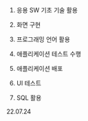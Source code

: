 

1. 응용 SW 기초 기술 활용

2. 화면 구현

3. 프로그래밍 언어 활용

4. 애플리케이션 테스트 수행

5. 애플리케이션 배포

6. UI 테스트

7. SQL 활용

22.07.24
